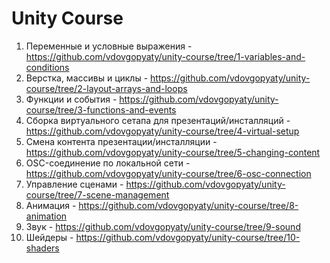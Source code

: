# Unity Course

1. Переменные и условные выражения - https://github.com/vdovgopyaty/unity-course/tree/1-variables-and-conditions
2. Верстка, массивы и циклы - https://github.com/vdovgopyaty/unity-course/tree/2-layout-arrays-and-loops
3. Функции и события - https://github.com/vdovgopyaty/unity-course/tree/3-functions-and-events
4. Сборка виртуального сетапа для презентаций/инсталляций - https://github.com/vdovgopyaty/unity-course/tree/4-virtual-setup
5. Смена контента презентации/инсталляции - https://github.com/vdovgopyaty/unity-course/tree/5-changing-content
6. OSC-соединение по локальной сети - https://github.com/vdovgopyaty/unity-course/tree/6-osc-connection
7. Управление сценами - https://github.com/vdovgopyaty/unity-course/tree/7-scene-management
8. Анимация - https://github.com/vdovgopyaty/unity-course/tree/8-animation
9. Звук - https://github.com/vdovgopyaty/unity-course/tree/9-sound
10. Шейдеры - https://github.com/vdovgopyaty/unity-course/tree/10-shaders
